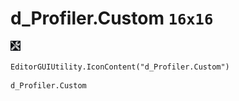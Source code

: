 # d_Profiler.Custom `16x16`
<img src="/img/d_Profiler.Custom.png" width=16 height=16>

``` CSharp
EditorGUIUtility.IconContent("d_Profiler.Custom")
```
```
d_Profiler.Custom
```
